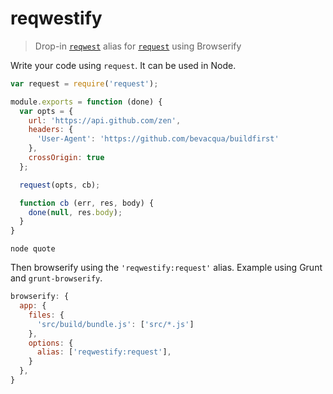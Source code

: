 # reqwestify

> Drop-in [`reqwest`][1] alias for [`request`][2] using Browserify

Write your code using `request`. It can be used in Node.

```js
var request = require('request');

module.exports = function (done) {
  var opts = {
    url: 'https://api.github.com/zen',
    headers: {
      'User-Agent': 'https://github.com/bevacqua/buildfirst' 
    },    
    crossOrigin: true
  };

  request(opts, cb);

  function cb (err, res, body) {
    done(null, res.body);
  }
}
```

```shell
node quote
```

Then browserify using the `'reqwestify:request'` alias. Example using Grunt and `grunt-browserify`.

```js
browserify: {
  app: {
    files: {
      'src/build/bundle.js': ['src/*.js']
    },
    options: {
      alias: ['reqwestify:request'],
    }
  },
}
```

[1]: https://github.com/ded/reqwest
[2]: https://github.com/mikeal/request

